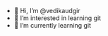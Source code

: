 - 👋 Hi, I’m @vedikaudgir
- 👀 I’m interested in learning git
- 🌱 I’m currently learning git


<!---
vedikaudgir/vedikaudgir is a ✨ special ✨ repository because its `README.md` (this file) appears on your GitHub profile.
You can click the Preview link to take a look at your changes.
--->
